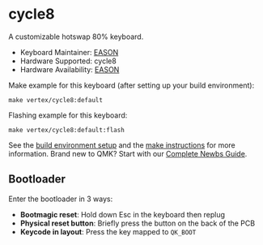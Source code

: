 # cycle8

A customizable hotswap 80% keyboard.

* Keyboard Maintainer: [EASON](https://github.com/EasonQian1)
* Hardware Supported: cycle8
* Hardware Availability: [EASON](https://github.com/EasonQian1)

Make example for this keyboard (after setting up your build environment):

    make vertex/cycle8:default

Flashing example for this keyboard:

    make vertex/cycle8:default:flash

See the [build environment setup](https://docs.qmk.fm/#/getting_started_build_tools) and the [make instructions](https://docs.qmk.fm/#/getting_started_make_guide) for more information. Brand new to QMK? Start with our [Complete Newbs Guide](https://docs.qmk.fm/#/newbs).

## Bootloader

Enter the bootloader in 3 ways:

* **Bootmagic reset**: Hold down Esc in the keyboard then replug
* **Physical reset button**: Briefly press the button on the back of the PCB
* **Keycode in layout**: Press the key mapped to `QK_BOOT`
